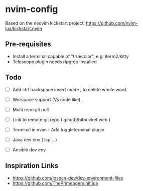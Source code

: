 # nvim-config

Based on the neovim kickstart project: https://github.com/nvim-lua/kickstart.nvim


## Pre-requisites

- Install a terminal capable of "truecolor", e.g. iterm2/kitty 
- Telescope plugin needs ripgrep installed  

## Todo 

- [ ] Add ctrl backspace insert mode , to delete whole word.
- [ ] Worspace support (Vs code like) . 
- [ ] Multi repo git pull 
- [ ] Link to remote git repo ( gihutb/bitbucket web )
- [ ] Terminal in nvim -  Add toggleterminal plugin
- [ ] Java dev env ( lsp .. ) 
- [ ] Ansible  dev env 


## Inspiration Links

- https://github.com/josean-dev/dev-environment-files
- https://github.com/ThePrimeagen/init.lua




